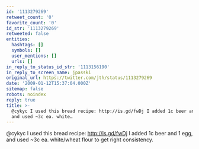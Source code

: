 ```yaml
---
id: '1113279269'
retweet_count: '0'
favorite_count: '0'
id_str: '1113279269'
retweeted: false
entities:
  hashtags: []
  symbols: []
  user_mentions: []
  urls: []
in_reply_to_status_id_str: '1113156190'
in_reply_to_screen_name: jpasski
original_url: https://twitter.com/jth/status/1113279269
date: '2009-01-12T15:37:04.000Z'
sitemap: false
robots: noindex
reply: true
title: >-
  @cykyc I used this bread recipe: http://is.gd/fwDj I added 1c beer and 1 egg,
  and used ~3c ea. white…
---
```


@cykyc I used this bread recipe: http://is.gd/fwDj I added 1c beer and 1 egg, and used ~3c ea. white/wheat flour to get right consistency.